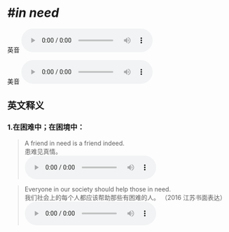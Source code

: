 # ***\#in need*** 
英音
<audio src="./media/in need1.aac" controls="controls"></audio>

美音
<audio src="./media/in need2.aac" controls="controls"></audio>



  

英文释义
---
### 1.**在困难中；在困境中：**  

 > A friend in need is a friend indeed.   
 > 患难见真情。    
<audio src="./media/need-14.aac" controls="controls"></audio>

 > Everyone in our society should help those in need.  
 > 我们社会上的每个人都应该帮助那些有困难的人。  （2016 江苏书面表达）  
<audio src="./media/need50.aac" controls="controls"></audio>


